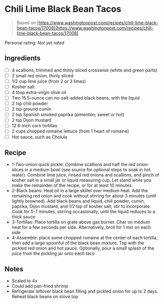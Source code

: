 <!-- Do not modify sections with "AUTO-*". They are updated by make.py -->

# Chili Lime Black Bean Tacos

> Based on [https://www.washingtonpost.com/recipes/chili-lime-black-bean-tacos/17008](https://www.washingtonpost.com/recipes/chili-lime-black-bean-tacos/17008)

<!-- rating=0; (User can specify rating on scale of 1-5) -->
<!-- AUTO-UserRating -->
Personal rating: *Not yet rated*
<!-- /AUTO-UserRating -->

<!-- TODO: Capture image for Chili Lime Black Bean Tacos -->

## Ingredients

* [ ] 4 scallions, trimmed and thinly sliced crosswise (white and green parts)
* [ ] 2 small red onion, thinly sliced
* [ ] 1/2 cup lime juice (from 2 or 3 limes)
* [ ] Kosher salt
* [ ] 4 tbsp extra-virgin olive oil
* [ ] Two 15.5-ounce can no-salt-added black beans, with the liquid
* [ ] 2 tsp chili powder
* [ ] 2 tsp ground cumin
* [ ] 2 tsp Spanish smoked paprika (pimentón; sweet or hot)
* [ ] 2 tsp Dijon mustard
* [ ] 12 6-inch corn tortillas
* [ ] 2 cups chopped romaine lettuce (from 1 heart of romaine)
* [ ] Hot sauce, such as Cholula

## Recipe

* 1-Two-onion quick pickle: Combine scallions and half the red onion slices in a medium bowl (see source for optional steps to soak in hot water). Combine lime juice, rinsed red onions and scallions, and pinch of kosher salt in a small jar or liquid measuring cup. Let stand while you make the remainder of the recipe, or for at least 10 minutes
* 2-Black beans: Heat oil in a large skillet over medium heat. Add the remaining red onion and cook without stirring for about 3 minutes (until lightly browned). Add black beans and liquid, chili powder, cumin, paprika, Dijon mustard, and 1/2 tsp of kosher salt; stir to incorporate. Cook for 5-7 minutes, stirring occasionally, until the liquid reduces to a thick sauce
* 3-Tortillas: Place tortilla on grate above gas burner. Char on medium heat for a few seconds per side. Alternatively, broil for 1 min on each side
* 4-Assemble: place some chopped romaine at the center of each tortilla, then add a large spoonful of the black bean mixture. Top with the pickled red onion and hot sauce. Optionally, pour a small splash of the juice from the pickling jar onto each taco

## Notes

* Scaled to 4x
* Could add pan-fried shrimp
* Refrigerate leftover black bean filling and pickled onion for up to 2 days. Reheat black beans on stove top
